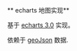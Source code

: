 ** echarts 地图实现**

基于 [echarts 3.0](http://echarts.baidu.com/) 实现。

依赖于 [geoJson](http://geojson.org/) 数据.
